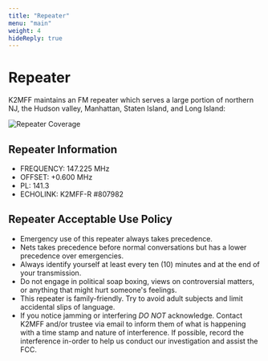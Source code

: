 ```yaml
---
title: "Repeater"
menu: "main"
weight: 4
hideReply: true
---
```


# Repeater

K2MFF maintains an FM repeater which serves a large portion of northern NJ, the Hudson valley, Manhattan, Staten Island, and Long Island:

<img src="/repeater.bmp" alt="Repeater Coverage">

## Repeater Information

* FREQUENCY: 147.225 MHz
* OFFSET: +0.600 MHz
* PL: 141.3
* ECHOLINK: K2MFF-R #807982

## Repeater Acceptable Use Policy

* Emergency use of this repeater always takes precedence.
* Nets takes precedence before normal conversations but has a lower precedence over emergencies. 
* Always identify yourself at least every ten (10) minutes and at the end of your transmission. 
* Do not engage in political soap boxing, views on controversial matters, or anything that might hurt someone's feelings. 
* This repeater is family-friendly. Try to avoid adult subjects and limit accidental slips of language. 
* If you notice jamming or interfering _DO NOT_ acknowledge. Contact K2MFF and/or trustee via email to inform them of what is happening with a time stamp and nature of interference. If possible, record the interference in-order to help us conduct our investigation and assist the FCC.
